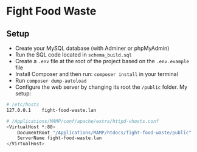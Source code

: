 # Fight Food Waste

## Setup

- Create your MySQL database (with Adminer or phpMyAdmin)
- Run the SQL code located in `schema_build.sql`
- Create a `.env` file at the root of the project based on the `.env.example` file
- Install Composer and then run: `composer install` in your terminal
- Run `composer dump-autoload`
- Configure the web server by changing its root the `/public` folder. My setup:

```sh
# /etc/hosts
127.0.0.1    fight-food-waste.lan
```

```sh
# /Applications/MAMP/conf/apache/extra/httpd-vhosts.conf
<VirtualHost *:80>
    DocumentRoot "/Applications/MAMP/htdocs/fight-food-waste/public"
    ServerName fight-food-waste.lan
</VirtualHost>
```
